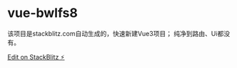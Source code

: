 # vue-bwlfs8
该项目是stackblitz.com自动生成的，快速新建Vue3项目；
纯净到路由、Ui都没有。

[Edit on StackBlitz ⚡️](https://stackblitz.com/edit/vue-bwlfs8)
